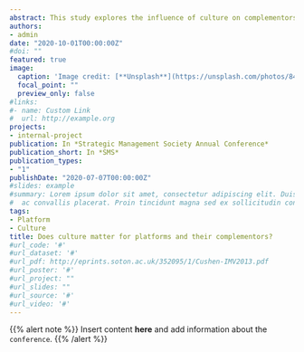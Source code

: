```yaml
---
abstract: This study explores the influence of culture on complementors’ competitive advantage in a platform setting. The research answers two important questions, 1) How do individualistic cultural traits impact the complementors’ success in a given platform setting and 2) How does this effect change when the platform lowers its level of intermediation? To address these issues, the study exploits a dataset of a global microlending platform. The results indicate that the Hofstede individualism dimension has a negative effect on the competitive advantage of complementors and that this negative effect increases with a corresponding decrease in the platform intermediation.
authors:
- admin
date: "2020-10-01T00:00:00Z"
#doi: ""
featured: true
image:
  caption: 'Image credit: [**Unsplash**](https://unsplash.com/photos/844IhAz4Xfk)'
  focal_point: ""
  preview_only: false
#links:
#- name: Custom Link
#  url: http://example.org
projects:
- internal-project
publication: In *Strategic Management Society Annual Conference*
publication_short: In *SMS*
publication_types:
- "1"
publishDate: "2020-07-07T00:00:00Z"
#slides: example
#summary: Lorem ipsum dolor sit amet, consectetur adipiscing elit. Duis posuere tellus
#  ac convallis placerat. Proin tincidunt magna sed ex sollicitudin condimentum.
tags:
- Platform
- Culture
title: Does culture matter for platforms and their complementors?
#url_code: '#'
#url_dataset: '#'
#url_pdf: http://eprints.soton.ac.uk/352095/1/Cushen-IMV2013.pdf
#url_poster: '#'
#url_project: ""
#url_slides: ""
#url_source: '#'
#url_video: '#'
---
```


{{% alert note %}}
Insert content **here**  and add information about the `conference`.
{{% /alert %}}



